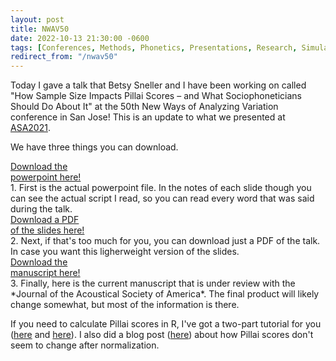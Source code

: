 ```yaml
---
layout: post
title: NWAV50
date: 2022-10-13 21:30:00 -0600
tags: [Conferences, Methods, Phonetics, Presentations, Research, Simulations, Statistics, Vowel Overlap]
redirect_from: "/nwav50"
---
```



Today I gave a talk that Betsy Sneller and I have been working on called "How Sample Size Impacts Pillai Scores – and What Sociophoneticians Should Do About It" at the 50th New Ways of Analyzing Variation conference in San Jose! This is an update  to what we presented at [ASA2021](/blog/asa2021).

We have three things you can download. 

<div class="biglink"><a href="/downloads/221014-NWAV50_pillai.pptx" title="NWAV50 slides" class="nodot">Download the<br />powerpoint here!</a></div>
1. First is the actual powerpoint file. In the notes of each slide though you can see the actual script I read, so you can read every word that was said during the talk.

<div class="biglink"><a href="/downloads/221014-NWAV50_pillai.pdf" title="PDF of NWAV50 slides" class="nodot">Download a PDF<br />of the slides here!</a></div>
2. Next, if that's too much for you, you can download just a PDF of the talk. In case you want this ligherweight version of the slides.

<div class="biglink"><a href="/downloads/221014-JASA_manuscript.pdf" title="NWAV49 poster" class="nodot">Download the<br />manuscript here!</a></div>
3. Finally, here is the current manuscript that is under review with the *Journal of the Acoustical Society of America*. The final product will likely change somewhat, but most of the information is there.

If you need to calculate Pillai scores in R, I've got a two-part tutorial for you ([here](/blog/a-tutorial-in-calculating-vowel-overlap) and [here](/blog/vowel-overlap-in-r-advanced-topics)). I also did a blog post ([here](/blog/pillai-scores-dont-change-after-normalization)) about how Pillai scores don't seem to change after normalization. 